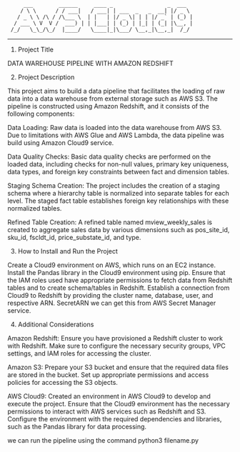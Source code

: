 
         ___        ______     ____ _                 _  ___  
        / \ \      / / ___|   / ___| | ___  _   _  __| |/ _ \ 
       / _ \ \ /\ / /\___ \  | |   | |/ _ \| | | |/ _` | (_) |
      / ___ \ V  V /  ___) | | |___| | (_) | |_| | (_| |\__, |
     /_/   \_\_/\_/  |____/   \____|_|\___/ \__,_|\__,_|  /_/ 
 ----------------------------------------------------------------- 




1. Project Title

DATA WAREHOUSE PIPELINE WITH AMAZON REDSHIFT

2. Project Description
   
This project aims to build a data pipeline that facilitates the loading of raw data into a data warehouse from external storage such as AWS S3. The pipeline is constructed using Amazon Redshift, and it consists of the following components:

Data Loading: Raw data is loaded into the data warehouse from AWS S3. Due to limitations with AWS Glue and AWS Lambda, the data pipeline was build using Amazon Cloud9 service.

Data Quality Checks: Basic data quality checks are performed on the loaded data, including checks for non-null values, primary key uniqueness, data types, and foreign key constraints between fact and dimension tables.

Staging Schema Creation: The project includes the creation of a staging schema where a hierarchy table is normalized into separate tables for each level. The staged fact table establishes foreign key relationships with these normalized tables.

Refined Table Creation: A refined table named mview_weekly_sales is created to aggregate sales data by various dimensions such as pos_site_id, sku_id, fscldt_id, price_substate_id, and type.

3. How to Install and Run the Project
   
Create a Cloud9 environment on AWS, which runs on an EC2 instance.
Install the Pandas library in the Cloud9 environment using pip.
Ensure that the IAM roles used have appropriate permissions to fetch data from Redshift tables and to create schema/tables in Redshift.
Establish a connection from Cloud9 to Redshift by providing the cluster name, database, user, and respective ARN.
SecretARN we can get this from AWS Secret Manager service.

4. Additional Considerations

Amazon Redshift: Ensure you have provisioned a Redshift cluster to work with Redshift. Make sure to configure the necessary security groups, VPC settings, and IAM roles for accessing the cluster.

Amazon S3: Prepare your S3 bucket and ensure that the required data files are stored in the bucket. Set up appropriate permissions and access policies for accessing the S3 objects.

AWS Cloud9: Created an environment in AWS Cloud9 to develop and execute the project. Ensure that the Cloud9 environment has the necessary permissions to interact with AWS services such as Redshift and S3. Configure the environment with the required dependencies and libraries, such as the Pandas library for data processing.

we can run the pipeline using the command python3 filename.py


